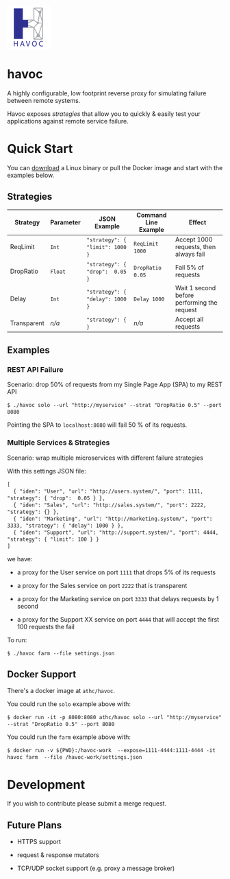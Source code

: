 ![Havoc](assets/logo-small.png)

# havoc

A highly configurable, low footprint reverse proxy for simulating failure between remote systems.

Havoc exposes _strategies_ that allow you to quickly & easily test your applications against
remote service failure.

# Quick Start

You can [download](https://bitbucket.org/athc/havoc/downloads/) a Linux binary or pull the Docker image and start with the examples below.

## Strategies

| Strategy | Parameter  | JSON Example | Command Line Example | Effect 
|---|---|---|---|---|
| ReqLimit    | `Int`   | `"strategy": { "limit": 1000 }` | `ReqLimit 1000`  | Accept 1000 requests, then always fail |
| DropRatio   | `Float` | `"strategy": { "drop":  0.05 }` | `DropRatio 0.05 `| Fail 5% of requests |
| Delay       | `Int`   | `"strategy": { "delay": 1000 }` | `Delay 1000 `| Wait 1 second before performing the request |
| Transparent | _n/a_   | `"strategy": { }`               | _n/a_ | Accept all requests |

## Examples

### REST API Failure

Scenario: drop 50% of requests from my Single Page App (SPA) to my REST API

    $ ./havoc solo --url "http://myservice" --strat "DropRatio 0.5" --port 8080

Pointing the SPA to `localhost:8080` will fail 50 % of its requests.

### Multiple Services & Strategies

Scenario: wrap multiple microservices with different failure strategies

With this settings JSON file:

    [
      { "iden": "User", "url": "http://users.system/", "port": 1111, "strategy": { "drop":  0.05 } },
      { "iden": "Sales", "url": "http://sales.system/", "port": 2222, "strategy": {} },
      { "iden": "Marketing", "url": "http://marketing.system/", "port": 3333, "strategy": { "delay": 1000 } },
      { "iden": "Support", "url": "http://support.system/", "port": 4444, "strategy": { "limit": 100 } }
    ]
 we have:
 
  * a proxy for the User service on port `1111` that drops 5% of its requests
  
  * a proxy for the Sales service on port `2222` that is transparent
  
  * a proxy for the Marketing service on port `3333` that delays requests by 1 second
  
  * a proxy for the Support XX service on port `4444` that will accept the first 100 requests the fail
  
To run:

    $ ./havoc farm --file settings.json

## Docker Support

There's a docker image at `athc/havoc`. 

You could run the `solo` example above with:

    $ docker run -it -p 8080:8080 athc/havoc solo --url "http://myservice" --strat "DropRatio 0.5" --port 8080

You could run the `farm` example above with:

    $ docker run -v ${PWD}:/havoc-work  --expose=1111-4444:1111-4444 -it havoc farm  --file /havoc-work/settings.json  

# Development

If you wish to contribute please submit a merge request.

## Future Plans

 * HTTPS support
 
 * request & response mutators
 
 * TCP/UDP socket support (e.g. proxy a message broker)
